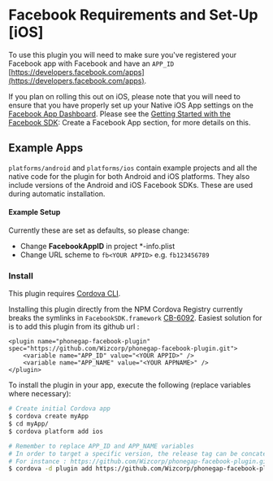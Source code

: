 # Facebook Requirements and Set-Up [iOS]

To use this plugin you will need to make sure you've registered your Facebook app with Facebook and have an `APP_ID` [https://developers.facebook.com/apps](https://developers.facebook.com/apps).

If you plan on rolling this out on iOS, please note that you will need to ensure that you have properly set up your Native iOS App settings on the [Facebook App Dashboard](http://developers.facebook.com/apps). Please see the [Getting Started with the Facebook SDK](https://developers.facebook.com/docs/ios/getting-started/): Create a Facebook App section, for more details on this.

## Example Apps

`platforms/android` and `platforms/ios` contain example projects and all the native code for the plugin for both Android and iOS platforms. They also include versions of the Android and iOS Facebook SDKs. These are used during automatic installation.

#### Example Setup

Currently these are set as defaults, so please change:

- Change **FacebookAppID** in project *-info.plist
- Change URL scheme to `fb<YOUR APPID>` e.g. `fb123456789`

### Install

This plugin requires [Cordova CLI](http://cordova.apache.org/docs/en/3.5.0/guide_cli_index.md.html).

Installing this plugin directly from the NPM Cordova Registry currently breaks the symlinks in `FacebookSDK.framework` [CB-6092](https://issues.apache.org/jira/browse/CB-6092). Easiest solution for is to add this plugin from its github url :
```
<plugin name="phonegap-facebook-plugin" spec="https://github.com/Wizcorp/phonegap-facebook-plugin.git">
    <variable name="APP_ID" value="<YOUR APPID>" />
    <variable name="APP_NAME" value="<YOUR APPNAME>" />
</plugin>
```

To install the plugin in your app, execute the following (replace variables where necessary):
```sh
# Create initial Cordova app
$ cordova create myApp
$ cd myApp/
$ cordova platform add ios

# Remember to replace APP_ID and APP_NAME variables
# In order to target a specific version, the release tag can be concatenated to the github url
# For instance : https://github.com/Wizcorp/phonegap-facebook-plugin.git#v0.12.0
$ cordova -d plugin add https://github.com/Wizcorp/phonegap-facebook-plugin.git --variable APP_ID="123456789" --variable APP_NAME="myApplication"
```
